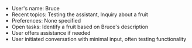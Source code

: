 - User's name: Bruce
- Recent topics: Testing the assistant, Inquiry about a fruit
- Preferences: None specified
- Open tasks: Identify a fruit based on Bruce's description
- User offers assistance if needed
- User initiated conversation with minimal input, often testing functionality